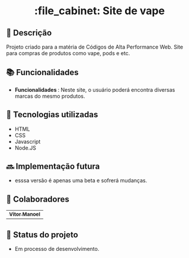 <h1 align="center">:file_cabinet: Site de vape </h1>

## :memo: Descrição
Projeto criado para a matéria de Códigos de Alta Performance Web. Site para compras de produtos como vape, pods e etc.

## :books: Funcionalidades
* <b>Funcionalidades </b>: Neste site, o usuário poderá encontra diversas marcas do mesmo produtos.

## :wrench: Tecnologias utilizadas
* HTML
* CSS
* Javascript
* Node.JS

## :soon: Implementação futura
* esssa versão é apenas uma beta e sofrerá mudanças.

## :handshake: Colaboradores
<table>
  <tr>
    <td align="center">
      <a href="https://github.com/Davi2k2">
        <sub>
          <b>Vitor Manoel</b>
        </sub>
      </a>
    </td>
  </tr>
</table>

## :dart: Status do projeto
* Em processo de desenvolvimento.


